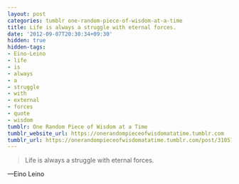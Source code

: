```yaml
---
layout: post
categories: tumblr one-random-piece-of-wisdom-at-a-time
title: Life is always a struggle with eternal forces.
date: '2012-09-07T20:30:34+09:30'
hidden: true
hidden-tags:
- Eino-Leino
- life
- is
- always
- a
- struggle
- with
- external
- forces
- quote
- wisdom
tumblr: One Random Piece of Wisdom at a Time
tumblr_website_url: https://onerandompieceofwisdomatatime.tumblr.com
tumblr_url: https://onerandompieceofwisdomatatime.tumblr.com/post/31051500743/life-is-always-a-struggle-with-eternal-forces
---
```

> Life is always a struggle with eternal forces.

—Eino Leino
